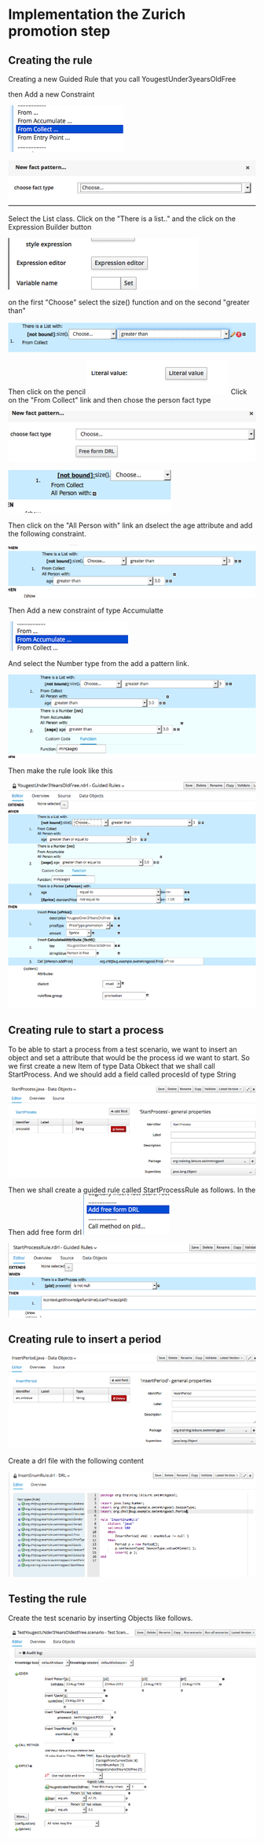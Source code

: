# Implementation the Zurich promotion step

## Creating the rule

Creating a new Guided Rule that you call YougestUnder3yearsOldFree

then Add a new Constraint


![](BRMS/Step3-5-Implementation/action01.png)



![](BRMS/Step3-5-Implementation/action02.png)

Select the List class.
Click on the "There is a list.." and the click on the Expression Builder button


![](BRMS/Step3-5-Implementation/action03.png)




on the first "Choose" select the size() function and on the second "greater than"


![](BRMS/Step3-5-Implementation/action04.png)

Then click on the pencil 
![](BRMS/Step3-5-Implementation/action05.png)
Click on the "From Collect" link and then  chose the person fact type 

![](BRMS/Step3-5-Implementation/action06.png)


![](BRMS/Step3-5-Implementation/action07.png)

Then click on the "All Person with" link an dselect the age attribute and add the following constraint.

![](BRMS/Step3-5-Implementation/action08.png)

Then Add a new constraint of type Accumulatte

![](BRMS/Step3-5-Implementation/action09.png)

And select the Number type from the add a pattern link.

![](BRMS/Step3-5-Implementation/action11.png)


Then make the rule look like this

![](BRMS/Step3-5-Implementation/action13.png)




## Creating rule to start a process
To be able to start a process from a test scenario, we want to insert an object and set a attribute that would be the process id we want to start.
So we first create a new Item of type Data Obkect that we shall call StartProcess. And we should add a field called procesId of type String

![](BRMS/step3-6-Implementation/action01.png)

Then we shall create a guided rule called StartProcessRule as follows. In the Then add free form drl 
![](BRMS/step3-6-Implementation/action03.png)


![](BRMS/step3-6-Implementation/action02.png)



## Creating rule to insert a period

![](BRMS/step3-6-Implementation/action04.png)

Create a drl file with the following content







![](BRMS/step3-6-Implementation/action05.png)

## Testing the rule

Create the test scenario by inserting Objects like follows.

![](BRMS/step3-6-Implementation/action06.png)






